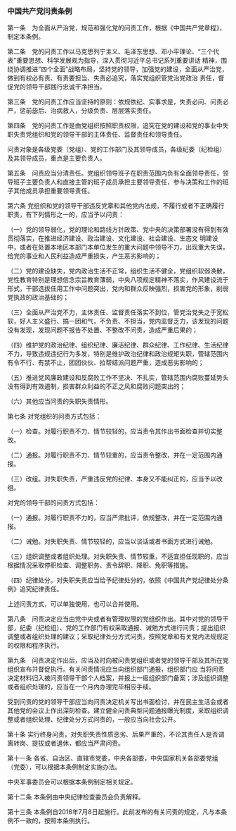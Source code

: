 ###  中国共产党问责条例 


第一条　为全面从严治党，规范和强化党的问责工作，根据《中国共产党章程》，制定本条例。

第二条　党的问责工作以马克思列宁主义、毛泽东思想、邓小平理论、“三个代表”重要思想、科学发展观为指导，深入贯彻习近平总书记系列重要讲话 精神，围绕协调推进“四个全面”战略布局，坚持党的领导，加强党的建设，全面从严治党，做到有权必有责、有责要担当、失责必追究，落实党组织管党治党政治 责任，督促党的领导干部践行忠诚干净担当。

第三条　党的问责工作应当坚持的原则：依规依纪、实事求是，失责必问、问责必严，惩前毖后、治病救人，分级负责、层层落实责任。

第四条　党的问责工作是由党组织按照职责权限，追究在党的建设和党的事业中失职失责党组织和党的领导干部的主体责任、监督责任和领导责任。

问责对象是各级党委（党组）、党的工作部门及其领导成员，各级纪委（纪检组）及其领导成员，重点是主要负责人。

第五条　问责应当分清责任。党组织领导班子在职责范围内负有全面领导责任，领导班子主要负责人和直接主管的班子成员承担主要领导责任，参与决策和工作的班子其他成员承担重要领导责任。

第六条 党组织和党的领导干部违反党章和其他党内法规，不履行或者不正确履行职责，有下列情形之一的，应当予以问责：

（一）党的领导弱化，党的理论和路线方针政策、党中央的决策部署没有得到有效贯彻落实，在推进经济建设、政治建设、文化建设、社会建设、生态文 明建设中，或者在处置本地区本部门本单位发生的重大问题中领导不力，出现重大失误，给党的事业和人民利益造成严重损失，产生恶劣影响的；

（二）党的建设缺失，党内政治生活不正常，组织生活不健全，党组织软弱涣散，党性教育特别是理想信念宗旨教育薄弱，中央八项规定精神不落实，作风建设流于形式，干部选拔任用工作中问题突出，党内和群众反映强烈，损害党的形象，削弱党执政的政治基础的；

（三）全面从严治党不力，主体责任、监督责任落实不到位，管党治党失之于宽松软，好人主义盛行、搞一团和气，不负责、不担当，党内监督乏力，该发现的问题没有发现，发现问题不报告不处置、不整改不问责，造成严重后果的；

（四）维护党的政治纪律、组织纪律、廉洁纪律、群众纪律、工作纪律、生活纪律不力，导致违规违纪行为多发，特别是维护政治纪律和政治规矩失职，管辖范围内有令不行、有禁不止，团团伙伙、拉帮结派问题严重，造成恶劣影响的；

（五）推进党风廉政建设和反腐败工作不坚决、不扎实，管辖范围内腐败蔓延势头没有得到有效遏制，损害群众利益的不正之风和腐败问题突出的；

（六）其他应当问责的失职失责情形。

第七条 对党组织的问责方式包括：

（一）检查。对履行职责不力、情节较轻的，应当责令其作出书面检查并切实整改。

（二）通报。对履行职责不力、情节较重的，应当责令整改，并在一定范围内通报。

（三）改组。对失职失责，严重违反党的纪律、本身又不能纠正的，应当予以改组。

对党的领导干部的问责方式包括：

（一）通报。对履行职责不力的，应当严肃批评，依规整改，并在一定范围内通报。

（二）诫勉。对失职失责、情节较轻的，应当以谈话或者书面方式进行诫勉。

（三）组织调整或者组织处理。对失职失责、情节较重，不适宜担任现职的，应当根据情况采取停职检查、调整职务、责令辞职、降职、免职等措施。

（四）纪律处分。对失职失责应当给予纪律处分的，依照《中国共产党纪律处分条例》追究纪律责任。

上述问责方式，可以单独使用，也可以合并使用。

第八条　问责决定应当由党中央或者有管理权限的党组织作出。其中对党的领导干部，纪委（纪检组）、党的工作部门有权采取通报、诫勉方式进行问责；提出组织调整或者组织处理的建议；采取纪律处分方式问责，按照党章和有关党内法规规定的权限和程序执行。

第九条　问责决定作出后，应当及时向被问责党组织或者党的领导干部及其所在党组织宣布并督促执行。有关问责情况应当向组织部门通报，组织部门应 当将问责决定材料归入被问责领导干部个人档案，并报上一级组织部门备案；涉及组织调整或者组织处理的，应当在一个月内办理完毕相应手续。

受到问责的党的领导干部应当向问责决定机关写出书面检讨，并在民主生活会或者其他党的会议上作出深刻检查。建立健全问责典型问题通报曝光制度，采取组织调整或者组织处理、纪律处分方式问责的，一般应当向社会公开。

第十条 实行终身问责，对失职失责性质恶劣、后果严重的，不论其责任人是否调离转岗、提拔或者退休，都应当严肃问责。

第十一条 各省、自治区、直辖市党委，中央各部委，中央国家机关各部委党组（党委），可以根据本条例制定实施办法。

中央军事委员会可以根据本条例制定相关规定。

第十二条 本条例由中央纪律检查委员会负责解释。

第十三条 本条例自2016年7月8日起施行。此前发布的有关问责的规定，凡与本条例不一致的，按照本条例执行。